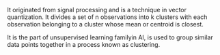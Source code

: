 It originated from signal processing and is a technique in vector quantization. It divides a set of n observations into k clusters with each observation belonging to a cluster whose mean or centroid is closest.

It is the part of unsupervised learning familyin AI, is used to group similar data points together in a process known as clustering.
